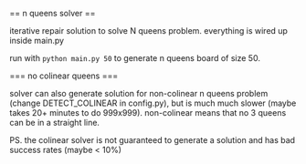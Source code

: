 == n queens solver ==


iterative repair solution to solve N queens problem. everything is wired up inside main.py

run with `python main.py 50` to generate n queens board of size 50.


=== no colinear queens ===

solver can also generate solution for non-colinear n queens problem (change
DETECT_COLINEAR in config.py), but is much much slower (maybe takes 20+
minutes to do 999x999). non-colinear means that no 3 queens can be in a
straight line.

PS. the colinear solver is not guaranteed to generate a solution and has bad
success rates (maybe < 10%)


